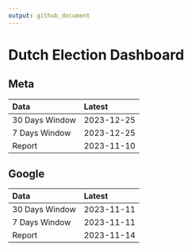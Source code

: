```yaml
---
output: github_document
---
```


# Dutch Election Dashboard



## Meta


|Data           |Latest     |
|:--------------|:----------|
|30 Days Window |2023-12-25 |
|7 Days Window  |2023-12-25 |
|Report         |2023-11-10 |

## Google


|Data           |Latest     |
|:--------------|:----------|
|30 Days Window |2023-11-11 |
|7 Days Window  |2023-11-11 |
|Report         |2023-11-14 |
